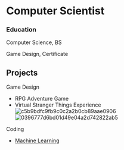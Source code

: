 # Computer Scientist
### Education
Computer Science, BS

Game Design, Certificate

## Projects
Game Design
- RPG Adventure Game 
- Virtual Stranger Things Experience
![c5b9bdfc9fb9c0c2a2b0cb89aae0906](https://github.com/JesseYang1017/portfolio/assets/155484794/bb26c29b-497e-4326-929f-7afcfe3e4a99)![0396777d6bd01d49e04a2d742822ab5](https://github.com/JesseYang1017/portfolio/assets/155484794/6c75c63e-e2c2-4a20-b961-1937e2e6e27d)




Coding
- [Machine Learning](https://github.com/JesseYang1017/machine_learning.git)

